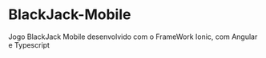 # BlackJack-Mobile
Jogo BlackJack Mobile desenvolvido com o FrameWork Ionic, com Angular e Typescript
